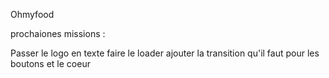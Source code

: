 Ohmyfood

prochaiones missions :

Passer le logo en texte
faire le loader
ajouter la transition qu'il faut pour les boutons et le coeur